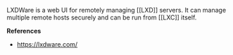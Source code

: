 LXDWare is a web UI for remotely managing [[LXD]] servers. It can manage multiple remote hosts securely and can be run from [[LXC]] itself.

**References**
- https://lxdware.com/